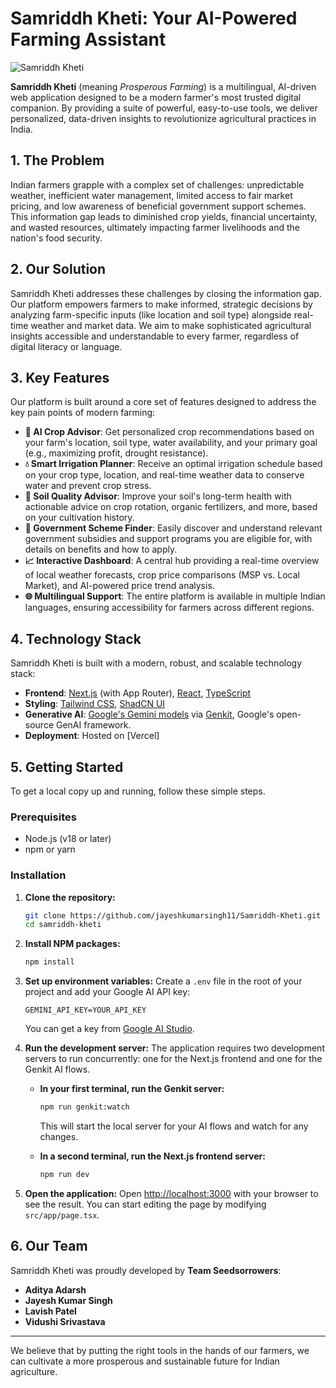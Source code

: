 
# Samriddh Kheti: Your AI-Powered Farming Assistant

![Samriddh Kheti](https://khetibuddy.com/wp-content/uploads/2024/06/Crops.jpg)

**Samriddh Kheti** (meaning *Prosperous Farming*) is a multilingual, AI-driven web application designed to be a modern farmer's most trusted digital companion. By providing a suite of powerful, easy-to-use tools, we deliver personalized, data-driven insights to revolutionize agricultural practices  in India.

## 1. The Problem

Indian farmers grapple with a complex set of challenges: unpredictable weather, inefficient water management, limited access to fair market pricing, and low awareness of beneficial government support schemes. This information gap leads to diminished crop yields, financial uncertainty, and wasted resources, ultimately impacting farmer livelihoods and the nation's food security.

## 2. Our Solution

Samriddh Kheti addresses these challenges by closing the information gap. Our platform empowers farmers to make informed, strategic decisions by analyzing farm-specific inputs (like location and soil type) alongside real-time weather and market data. We aim to make sophisticated agricultural insights accessible and understandable to every farmer, regardless of digital literacy or language.

## 3. Key Features

Our platform is built around a core set of features designed to address the key pain points of modern farming:

*   **🧠 AI Crop Advisor**: Get personalized crop recommendations based on your farm's location, soil type, water availability, and your primary goal (e.g., maximizing profit, drought resistance).
*   **💧 Smart Irrigation Planner**: Receive an optimal irrigation schedule based on your crop type, location, and real-time weather data to conserve water and prevent crop stress.
*   **🔬 Soil Quality Advisor**: Improve your soil's long-term health with actionable advice on crop rotation, organic fertilizers, and more, based on your cultivation history.
*   **🏦 Government Scheme Finder**: Easily discover and understand relevant government subsidies and support programs you are eligible for, with details on benefits and how to apply.
*   **📈 Interactive Dashboard**: A central hub providing a real-time overview of local weather forecasts, crop price comparisons (MSP vs. Local Market), and AI-powered price trend analysis.
*   **🌐 Multilingual Support**: The entire platform is available in multiple Indian languages, ensuring accessibility for farmers across different regions.

## 4. Technology Stack

Samriddh Kheti is built with a modern, robust, and scalable technology stack:

*   **Frontend**: [Next.js](https://nextjs.org/) (with App Router), [React](https://react.dev/), [TypeScript](https://www.typescriptlang.org/)
*   **Styling**: [Tailwind CSS](https://tailwindcss.com/), [ShadCN UI](https://ui.shadcn.com/)
*   **Generative AI**: [Google's Gemini models](https://deepmind.google/technologies/gemini/) via [Genkit](https://firebase.google.com/docs/genkit), Google's open-source GenAI framework.
*   **Deployment**: Hosted on [Vercel]

## 5. Getting Started

To get a local copy up and running, follow these simple steps.

### Prerequisites

*   Node.js (v18 or later)
*   npm or yarn

### Installation

1.  **Clone the repository:**
    ```sh
    git clone https://github.com/jayeshkumarsingh11/Samriddh-Kheti.git
    cd samriddh-kheti
    ```

2.  **Install NPM packages:**
    ```sh
    npm install
    ```

3.  **Set up environment variables:**
    Create a `.env` file in the root of your project and add your Google AI API key:
    ```.env
    GEMINI_API_KEY=YOUR_API_KEY
    ```
    You can get a key from [Google AI Studio](https://aistudio.google.com/app/apikey).

4.  **Run the development server:**
    The application requires two development servers to run concurrently: one for the Next.js frontend and one for the Genkit AI flows.

    *   **In your first terminal, run the Genkit server:**
        ```sh
        npm run genkit:watch
        ```
        This will start the local server for your AI flows and watch for any changes.

    *   **In a second terminal, run the Next.js frontend server:**
        ```sh
        npm run dev
        ```

5.  **Open the application:**
    Open [http://localhost:3000](http://localhost:3000) with your browser to see the result. You can start editing the page by modifying `src/app/page.tsx`.

## 6. Our Team

Samriddh Kheti was proudly developed by **Team Seedsorrowers**:

*   **Aditya Adarsh**
*   **Jayesh Kumar Singh**
*   **Lavish Patel**
*   **Vidushi Srivastava**

---

We believe that by putting the right tools in the hands of our farmers, we can cultivate a more prosperous and sustainable future for Indian agriculture.
